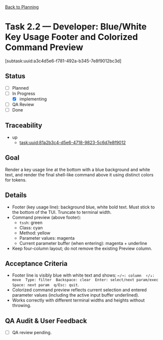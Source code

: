 [Back to Planning](./planning.md)

# Task 2.2 — Developer: Blue/White Key Usage Footer and Colorized Command Preview

[subtask:uuid:a3c4d5e6-f781-492a-b345-7e8f9012bc3d]

## Status
- [ ] Planned
- [ ] In Progress
  - [x] implementing
- [ ] QA Review
- [ ] Done

## Traceability
- up
  - [task:uuid:81a2b3c4-d5e6-4718-9823-5c6d7e8f9012](./task-2.md)

## Goal
Render a key usage line at the bottom with a blue background and white text, and render the final shell-like command above it using distinct colors for tokens.

## Details
- Footer (key usage line): background blue, white bold text. Must stick to the bottom of the TUI. Truncate to terminal width.
- Command preview (above footer):
  - `tssh`: green
  - Class: cyan
  - Method: yellow
  - Parameter values: magenta
  - Current parameter buffer (when entering): magenta + underline
- Keep four-column layout; do not remove the existing Preview column.

## Acceptance Criteria
- Footer line is visibly blue with white text and shows: `←/→: column  ↑/↓: move  Type: filter  Backspace: clear  Enter: select/next param/exec  Space: next param  q/Esc: quit`.
- Colorized command preview reflects current selection and entered parameter values (including the active input buffer underlined).
- Works correctly with different terminal widths and heights without throwing.

## QA Audit & User Feedback
- [ ] QA review pending.